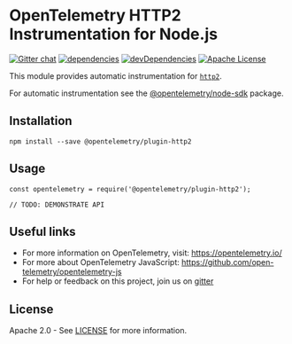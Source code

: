 # OpenTelemetry HTTP2 Instrumentation for Node.js
[![Gitter chat][gitter-image]][gitter-url]
[![dependencies][dependencies-image]][dependencies-url]
[![devDependencies][devDependencies-image]][devDependencies-url]
[![Apache License][license-image]][license-image]

This module provides automatic instrumentation for [`http2`](http://nodejs.org/dist/latest/docs/api/http2.html).

For automatic instrumentation see the
[@opentelemetry/node-sdk](https://github.com/open-telemetry/opentelemetry-js/tree/master/packages/opentelemetry-node-sdk) package.

## Installation

```
npm install --save @opentelemetry/plugin-http2
```

## Usage

```
const opentelemetry = require('@opentelemetry/plugin-http2');

// TODO: DEMONSTRATE API
```

## Useful links
- For more information on OpenTelemetry, visit: <https://opentelemetry.io/>
- For more about OpenTelemetry JavaScript: <https://github.com/open-telemetry/opentelemetry-js>
- For help or feedback on this project, join us on [gitter][gitter-url]

## License

Apache 2.0 - See [LICENSE][license-url] for more information.

[gitter-image]: https://badges.gitter.im/open-telemetry/opentelemetry-js.svg
[gitter-url]: https://gitter.im/open-telemetry/opentelemetry-node?utm_source=badge&utm_medium=badge&utm_campaign=pr-badge&utm_content=badge
[license-url]: https://github.com/open-telemetry/opentelemetry-js/blob/master/LICENSE
[license-image]: https://img.shields.io/badge/license-Apache_2.0-green.svg?style=flat
[dependencies-image]: https://david-dm.org/open-telemetry/opentelemetry-js/status.svg?path=packages/opentelemetry-plugin-http2
[dependencies-url]: https://david-dm.org/open-telemetry/opentelemetry-js?path=packages%2Fopentelemetry-plugin-http2
[devDependencies-image]: https://david-dm.org/open-telemetry/opentelemetry-js/dev-status.svg?path=packages/opentelemetry-plugin-http2
[devDependencies-url]: https://david-dm.org/open-telemetry/opentelemetry-js?path=packages%2Fopentelemetry-plugin-http2&type=dev
